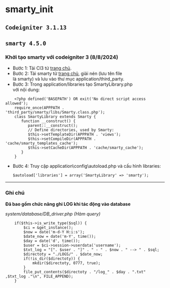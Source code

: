 ﻿# smarty_init
## `Codeigniter 3.1.13 `
## `smarty 4.5.0`

### Khởi tạo smarty với codeigniter 3 (8/8/2024)
+ Bước 1: Tải CI3 từ [trang chủ](https://codeigniter.com/download).
+ Bước 2: Tải smarty từ [trang chủ](https://www.smarty.net/download), giải nén (lưu tên file   
  là smarty) và lưu vào thư mục application/third_party.
+ Bước 3: Trong application/libraries tạo SmartyLibrary.php   
  với nội dung:

```
    <?php defined('BASEPATH') OR exit('No direct script access allowed');  
    require_once(APPPATH . 'third_party/smarty/libs/Smarty.class.php');  
    class SmartyLibrary extends Smarty {  
       function __construct() {  
          parent::__construct();  
          // Define directories, used by Smarty:  
          $this->setTemplateDir(APPPATH . 'views');  
          $this->setCompileDir(APPPATH . 'cache/smarty_templates_cache');  
          $this->setCacheDir(APPPATH . 'cache/smarty_cache');  
       }  
    }
```
+ Bước 4: Truy cập application\config\autoload.php và cấu hình libraries:

	``` $autoload['libraries'] = array('SmartyLibrary' => 'smarty'); ```
---
### Ghi chú

**Đã bao gồm chức năng ghi LOG khi tác động vào database**

*system/database/DB_driver.php (Hàm query)*

```
	if($this->is_write_type($sql)) {
		$ci = &get_instance();
		$now = date('m-d-Y H:i:s');
		$date_now = date('m-Y', time());
		$day = date('d', time());
		$user = $ci->session->userdata('username');
		$txt_log = "[". $user . "]" . " - " . $now . " --> " . $sql;
		$directoty = "./LOGS/" . $date_now;
		if(!is_dir($directoty)) {
			mkdir($directoty, 0777, true);
		}
		file_put_contents($directoty . "/log_" . $day . ".txt" ,$txt_log ."\n", FILE_APPEND);
	}
```
